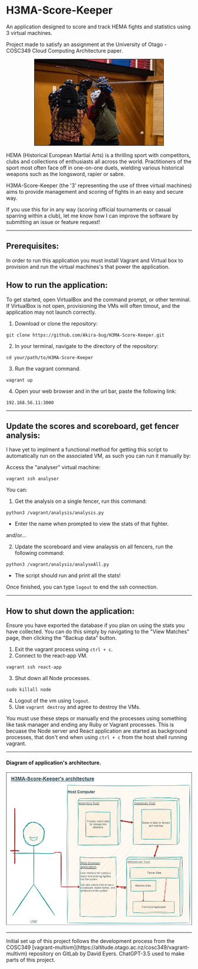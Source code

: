 # H3MA-Score-Keeper
An application designed to score and track HEMA fights and statistics using 3 virtual machines.

Project made to satisfy an assignment at the University of Otago - COSC349 Cloud Computing Architecture paper.
<p align="center">
    <img src="assets/HEMA-Header-Image.jpg" 
        alt="Image showing two fully geared HEMA fighters mid battle with longswords"
        width="350" border="1px solid black"/>
</p>
HEMA (Historical European Martial Arts) is a thrilling sport with competitors, clubs and collections of enthusiasts all across the world. Practitioners of the sport most often face off in one-on-one duels, wielding various historical weapons such as the longsword, rapier or sabre.

H3MA-Score-Keeper (the '3' representing the use of three virtual machines) aims to provide management and scoring of fights in an easy and secure way. 

If you use this for in any way (scoring official tournaments or casual sparring within a club), let me know how I can improve the software by submitting an issue or feature request!

<hr>

## Prerequisites:
In order to run this application you must install Vagrant and Virtual box to provision and run the virtual machines's that power the application.

## How to run the application:
To get started, open VirtualBox and the command prompt, or other terminal.
If VirtualBox is not open, provisioning the VMs will often timout, and the application may not launch correctly.

1. Download or clone the repository:
```
git clone https://github.com/Akira-bug/H3MA-Score-Keeper.git
```

2. In your terminal, navigate to the directory of the repository:
```
cd your/path/to/H3MA-Score-Keeper
```

3. Run the vagrant command.
```
vagrant up
```

4. Open your web browser and in the url bar, paste the following link:
```
192.168.56.11:3000
```

<hr>

## Update the scores and scoreboard, get fencer analysis:
I have yet to implment a functional method for getting this script to automatically run on the associated VM, as such you can run it manually by:

Access the "analyser" virtual machine:
```
vagrant ssh analyser
```

You can:

1. Get the analysis on a single fencer, run this command:
```
python3 /vagrant/analysis/analysis.py
```
- Enter the name when prompted to view the stats of that fighter.

and/or...

2. Update the scoreboard and view analaysis on all fencers, run the following command:
```
python3 /vagrant/analysis/analyseAll.py
```
- The script should run and print all the stats!

Once finished, you can type `logout` to end the ssh connection.

<hr>

## How to shut down the application:
Ensure you have exported the database if you plan on using the stats you have collected.
You can do this simply by navigating to the "View Matches" page, then clicking the "Backup data" button.
1. Exit the vagrant process using `ctrl + c`.  
2. Connect to the react-app VM.
```
vagrant ssh react-app
```
3. Shut down all Node processes.
```
sudo killall node
```
4. Logout of the vm using `logout`.
5. Use `vagrant destroy` and agree to destroy the VMs.

You must use these steps or manually end the processes using something like task manager and ending any Ruby or Vagrant processes.
This is becuase the Node server and React application are started as background processes, that don't end when using `ctrl + c` from the host shell running vagrant.

<hr>

#### Diagram of application's architecture.

<p align="center">
    <img src="assets/H3MA-Score-Keeper.drawio.png" 
        alt="Sketch of the overall layout of the application"
        width="600" />
</p>

<hr>
Initial set up of this project follows the development process from the COSC349 [vagrant-multivm](https://altitude.otago.ac.nz/cosc349/vagrant-multivm) repository on GitLab by David Eyers.
ChatGPT-3.5 used to make parts of this project.
